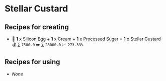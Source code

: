# Stellar Custard

## Recipes for creating

* 🍳 **1** x [Silicon Egg](<Silicon Egg.md>) + **1** x [Cream](<Cream.md>) + **1** x [Processed Sugar](<Processed Sugar.md>) = **1** x [Stellar Custard](<Stellar Custard.md>) 💰 ∑ `7500.0` ➡️ ∑ `28000.0` 📈 `273.33%`


## Recipes for using

* _None_
